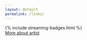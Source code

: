 ```yaml
---
layout: default
permalink: /links/
---
```


<section class="section links-page">
  {% include streaming-badges.html %}
  
  <div class="more-info">
    <a href="{{ '/' | relative_url }}">More about artist</a>
  </div>
</section>
